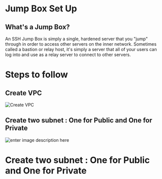# Jump Box Set Up 

## What's a Jump Box?

An SSH Jump Box is simply a single, hardened server that you "jump" through in order to access other servers on the inner network. Sometimes called a bastion or relay host, it's simply a server that all of your users can log into and use as a relay server to connect to other servers.


# Steps to follow 

## Create VPC


![Create VPC](https://github.com/princys-lab/develop/blob/master/AWS/CreateVPC.jpg)
## Create two subnet : One for Public and One for Private

![enter image description here](https://github.com/princys-lab/develop/blob/master/AWS/Subnet.png)

# Create two subnet : One for Public and One for Private